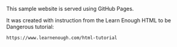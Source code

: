 This sample website is served using GitHub Pages.

It was created with instruction from the Learn Enough HTML to be Dangerous tutorial:

```
https://www.learnenough.com/html-tutorial
```